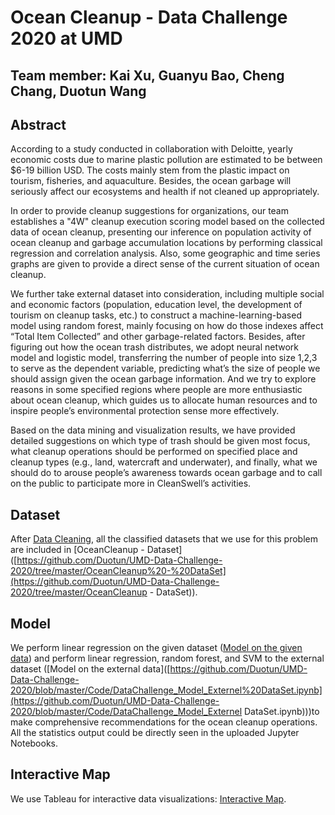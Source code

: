 # Ocean Cleanup - Data Challenge 2020 at UMD



## Team member: Kai Xu, Guanyu Bao, Cheng Chang, Duotun Wang





## Abstract

According to a study conducted in collaboration with Deloitte, yearly economic costs due to marine plastic pollution are estimated to be between $6-19 billion USD. The costs mainly stem from the plastic impact on tourism, fisheries, and aquaculture. Besides, the ocean garbage will seriously affect our ecosystems and health if not cleaned up appropriately.

In order to provide cleanup suggestions for organizations, our team establishes a "4W" cleanup execution scoring model based on the collected data of ocean cleanup, presenting our inference on population activity of ocean cleanup and garbage accumulation locations by performing classical regression and correlation analysis. Also, some geographic and time series graphs are given to provide a direct sense of the current situation of ocean cleanup.
	

We further take external dataset into consideration, including multiple social and economic factors (population, education level, the development of tourism on cleanup tasks, etc.) to construct a machine-learning-based model using random forest, mainly focusing on how do those indexes affect “Total Item Collected” and other garbage-related factors. Besides, after figuring out how the ocean trash distributes, we adopt neural network model and logistic model, transferring the number of people into size 1,2,3 to serve as the dependent variable, predicting what’s the size of people we should assign given the ocean garbage information. And we try to explore reasons in some specified regions where people are more enthusiastic about ocean cleanup, which guides us to allocate human resources and to inspire people’s environmental protection sense more effectively.
	

Based on the data mining and visualization results, we have provided detailed suggestions on which type of trash should be given most focus, what cleanup operations should be performed on specified place and cleanup types (e.g., land, watercraft and underwater), and finally, what we should do to arouse people’s awareness towards ocean garbage and to call on the public to participate more in CleanSwell’s activities.



## Dataset

After [Data Cleaning](https://github.com/Duotun/UMD-Data-Challenge-2020/blob/master/Code/OceanCleanup-DataCleaning.ipynb), all the classified datasets that we use for this problem are included in [OceanCleanup - Dataset]([https://github.com/Duotun/UMD-Data-Challenge-2020/tree/master/OceanCleanup%20-%20DataSet](https://github.com/Duotun/UMD-Data-Challenge-2020/tree/master/OceanCleanup - DataSet)).



## Model

We perform linear regression on the given dataset ([Model on the given data](https://github.com/Duotun/UMD-Data-Challenge-2020/blob/master/Code/DataChallenge_Model.ipynb)) and perform linear regression, random forest, and SVM to the external dataset ([Model on the external data]([https://github.com/Duotun/UMD-Data-Challenge-2020/blob/master/Code/DataChallenge_Model_Externel%20DataSet.ipynb](https://github.com/Duotun/UMD-Data-Challenge-2020/blob/master/Code/DataChallenge_Model_Externel DataSet.ipynb)))to make comprehensive recommendations for the ocean cleanup operations. All the statistics output could be directly seen in the uploaded Jupyter Notebooks.



## Interactive Map

We use Tableau for interactive data visualizations: [Interactive Map](https://github.com/CharlesPikachu/Games/tree/master/Game1).